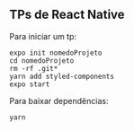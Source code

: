 ## TPs de React Native

Para iniciar um tp:

    expo init nomedoProjeto
    cd nomedoProjeto
    rm -rf .git*
    yarn add styled-components
    expo start

Para baixar dependências:

    yarn
